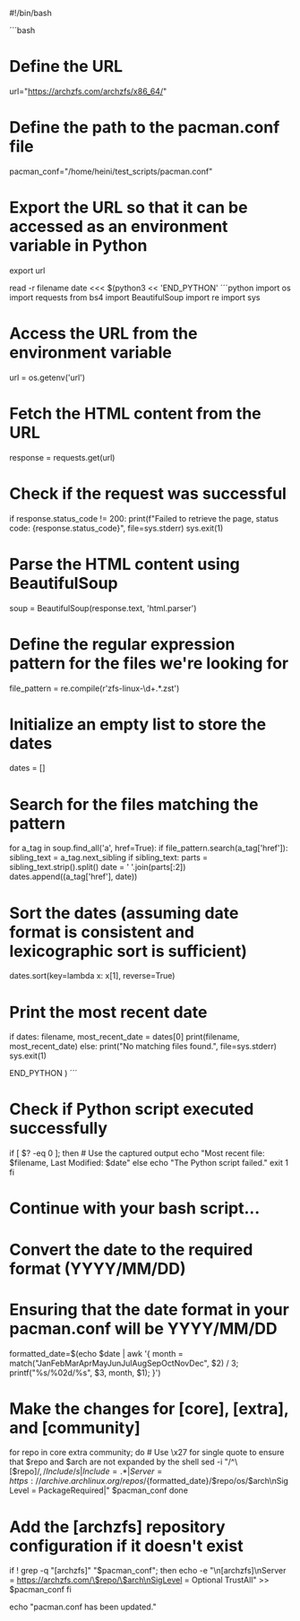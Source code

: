 #!/bin/bash

´´´bash

# Define the URL
url="https://archzfs.com/archzfs/x86_64/"

# Define the path to the pacman.conf file
pacman_conf="/home/heini/test_scripts/pacman.conf"

# Export the URL so that it can be accessed as an environment variable in Python
export url

read -r filename date <<< $(python3 << 'END_PYTHON'
´´´python
import os
import requests
from bs4 import BeautifulSoup
import re
import sys

# Access the URL from the environment variable
url = os.getenv('url')

# Fetch the HTML content from the URL
response = requests.get(url)

# Check if the request was successful
if response.status_code != 200:
    print(f"Failed to retrieve the page, status code: {response.status_code}", file=sys.stderr)
    sys.exit(1)

# Parse the HTML content using BeautifulSoup
soup = BeautifulSoup(response.text, 'html.parser')

# Define the regular expression pattern for the files we're looking for
file_pattern = re.compile(r'zfs-linux-\d+.*\.zst')

# Initialize an empty list to store the dates
dates = []

# Search for the files matching the pattern
for a_tag in soup.find_all('a', href=True):
    if file_pattern.search(a_tag['href']):
        sibling_text = a_tag.next_sibling
        if sibling_text:
            parts = sibling_text.strip().split()
            date = ' '.join(parts[:2])
            dates.append((a_tag['href'], date))

# Sort the dates (assuming date format is consistent and lexicographic sort is sufficient)
dates.sort(key=lambda x: x[1], reverse=True)

# Print the most recent date
if dates:
    filename, most_recent_date = dates[0]
    print(filename, most_recent_date)
else:
    print("No matching files found.", file=sys.stderr)
    sys.exit(1)

END_PYTHON
)
´´´
# Check if Python script executed successfully
if [ $? -eq 0 ]; then
    # Use the captured output
    echo "Most recent file: $filename, Last Modified: $date"
else
    echo "The Python script failed."
    exit 1
fi

# Continue with your bash script...

# Convert the date to the required format (YYYY/MM/DD)
# Ensuring that the date format in your pacman.conf will be YYYY/MM/DD
formatted_date=$(echo $date | awk '{
    month = match("JanFebMarAprMayJunJulAugSepOctNovDec", $2) / 3;
    printf("%s/%02d/%s", $3, month, $1);
}')

# Make the changes for [core], [extra], and [community]
for repo in core extra community; do
    # Use \x27 for single quote to ensure that $repo and $arch are not expanded by the shell
    sed -i "/^\[$repo\]$/,/Include/ s|Include = .*|Server = https://archive.archlinux.org/repos/${formatted_date}/\$repo/os/\$arch\nSigLevel = PackageRequired|" $pacman_conf
done

# Add the [archzfs] repository configuration if it doesn't exist
if ! grep -q "\[archzfs\]" "$pacman_conf"; then
    echo -e "\n[archzfs]\nServer = https://archzfs.com/\$repo/\$arch\nSigLevel = Optional TrustAll" >> $pacman_conf
fi

echo "pacman.conf has been updated."
